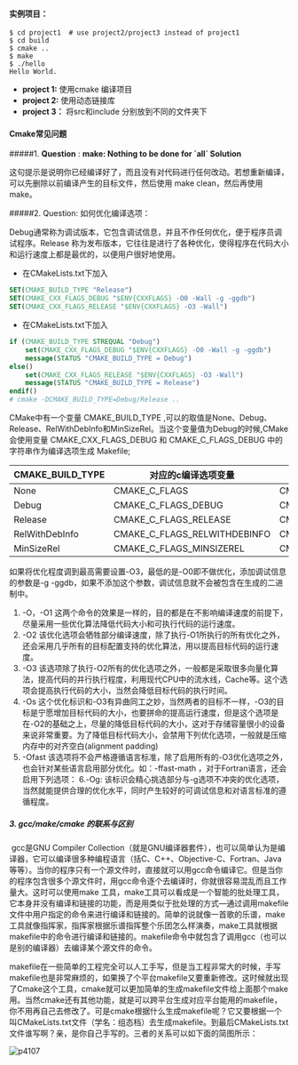#### 实例项目：

~~~shell
$ cd project1  # use project2/project3 instead of project1
$ cd build
$ cmake ..
$ make
$ ./hello 
Hello World.
~~~

- **project 1:**  使用cmake 编译项目
- **project 2:** 使用动态链接库
- **project 3：** 将src和include 分别放到不同的文件夹下



#### Cmake常见问题

#####1. **Question** : **make: Nothing to be done for \`all\` Solution**

这句提示是说明你已经编译好了，而且没有对代码进行任何改动。若想重新编译，可以先删除以前编译产生的目标文件，然后使用 make clean，然后再使用 make。

#####2. Question: 如何优化编译选项：

​    Debug通常称为调试版本，它包含调试信息，并且不作任何优化，便于程序员调试程序。Release 称为发布版本，它往往是进行了各种优化，使得程序在代码大小和运行速度上都是最优的，以便用户很好地使用。

- 在CMakeLists.txt下加入

```cmake
SET(CMAKE_BUILD_TYPE "Release")
SET(CMAKE_CXX_FLAGS_DEBUG "$ENV{CXXFLAGS} -O0 -Wall -g -ggdb")
SET(CMAKE_CXX_FLAGS_RELEASE "$ENV{CXXFLAGS} -O3 -Wall")
```

- 在CMakeLists.txt下加入

~~~cmake
if (CMAKE_BUILD_TYPE STREQUAL "Debug")
    set(CMAKE_CXX_FLAGS_DEBUG "$ENV{CXXFLAGS} -O0 -Wall -g -ggdb")
    message(STATUS "CMAKE_BUILD_TYPE = Debug")
else()
    set(CMAKE_CXX_FLAGS_RELEASE "$ENV{CXXFLAGS} -O3 -Wall")
    message(STATUS "CMAKE_BUILD_TYPE = Release")
endif()
# cmake -DCMAKE_BUILD_TYPE=Debug/Release ..
~~~

CMake中有一个变量 CMAKE_BUILD_TYPE ,可以的取值是None、Debug、Release、RelWithDebInfo和MinSizeRel。当这个变量值为Debug的时候,CMake会使用变量 CMAKE_CXX_FLAGS_DEBUG 和 CMAKE_C_FLAGS_DEBUG 中的字符串作为编译选项生成 Makefile;

| CMAKE_BUILD_TYPE | 对应的c编译选项变量          | 对应的c++编译选项变量          |
| ---------------- | ---------------------------- | ------------------------------ |
| None             | CMAKE_C_FLAGS                | CMAKE_CXX_FLAGS                |
| Debug            | CMAKE_C_FLAGS_DEBUG          | CMAKE_CXX_FLAGS_DEBUG          |
| Release          | CMAKE_C_FLAGS_RELEASE        | CMAKE_CXX_FLAGS_RELEASE        |
| RelWithDebInfo   | CMAKE_C_FLAGS_RELWITHDEBINFO | CMAKE_CXX_FLAGS_RELWITHDEBINFO |
| MinSizeRel       | CMAKE_C_FLAGS_MINSIZEREL     | CMAKE_CXX_FLAGS_MINSIZEREL     |

​    如果将优化程度调到最高需要设置-O3，最低的是-O0即不做优化，添加调试信息的参数是-g  -ggdb，如果不添加这个参数，调试信息就不会被包含在生成的二进制中。

1. -O，-O1 这两个命令的效果是一样的，目的都是在不影响编译速度的前提下，尽量采用一些优化算法降低代码大小和可执行代码的运行速度。 
2. -O2 该优化选项会牺牲部分编译速度，除了执行-O1所执行的所有优化之外，还会采用几乎所有的目标配置支持的优化算法，用以提高目标代码的运行速度。 
3. -O3 该选项除了执行-O2所有的优化选项之外，一般都是采取很多向量化算法，提高代码的并行执行程度，利用现代CPU中的流水线，Cache等。这个选项会提高执行代码的大小，当然会降低目标代码的执行时间。
4. -Os 这个优化标识和-O3有异曲同工之妙，当然两者的目标不一样，-O3的目标是宁愿增加目标代码的大小，也要拼命的提高运行速度，但是这个选项是在-O2的基础之上，尽量的降低目标代码的大小，这对于存储容量很小的设备来说非常重要。为了降低目标代码大小，会禁用下列优化选项，一般就是压缩内存中的对齐空白(alignment padding)
5. -Ofast 该选项将不会严格遵循语言标准，除了启用所有的-O3优化选项之外，也会针对某些语言启用部分优化。如：-ffast-math ，对于Fortran语言，还会启用下列选项： 6.-Og: 该标识会精心挑选部分与-g选项不冲突的优化选项，当然就能提供合理的优化水平，同时产生较好的可调试信息和对语言标准的遵循程度。

##### 3. gcc/make/cmake 的联系与区别

​    gcc是GNU Compiler Collection（就是GNU编译器套件），也可以简单认为是编译器，它可以编译很多种编程语言（括C、C++、Objective-C、Fortran、Java等等）。当你的程序只有一个源文件时，直接就可以用gcc命令编译它。但是当你的程序包含很多个源文件时，用gcc命令逐个去编译时，你就很容易混乱而且工作量大。这时可以使用make 工具，make工具可以看成是一个智能的批处理工具，它本身并没有编译和链接的功能，而是用类似于批处理的方式—通过调用makefile文件中用户指定的命令来进行编译和链接的。简单的说就像一首歌的乐谱，make工具就像指挥家，指挥家根据乐谱指挥整个乐团怎么样演奏，make工具就根据makefile中的命令进行编译和链接的。makefile命令中就包含了调用gcc（也可以是别的编译器）去编译某个源文件的命令。

​    makefile在一些简单的工程完全可以人工手写，但是当工程非常大的时候，手写makefile也是非常麻烦的，如果换了个平台makefile又要重新修改。这时候就出现了Cmake这个工具，cmake就可以更加简单的生成makefile文件给上面那个make用。当然cmake还有其他功能，就是可以跨平台生成对应平台能用的makefile，你不用再自己去修改了。可是cmake根据什么生成makefile呢？它又要根据一个叫CMakeLists.txt文件（学名：组态档）去生成makefile。到最后CMakeLists.txt文件谁写啊？亲，是你自己手写的。三者的关系可以如下面的简图所示：

![p4107](./src/p4107.png)


